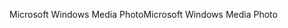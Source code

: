 <span data-ttu-id="84c86-101">Microsoft Windows Media Photo</span><span class="sxs-lookup"><span data-stu-id="84c86-101">Microsoft Windows Media Photo</span></span>
